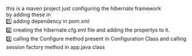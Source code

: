 this is a maven project just configuring the hibernate framework  
by adding these in <br>
1️⃣ adding dependency in pom.xml<br>
2️⃣ creating the hibernate.cfg.xml file and adding the propertys to it.<br>
3️⃣ calling the Configure method present in Configuration Class and calling session factory method in app.java class<br>
